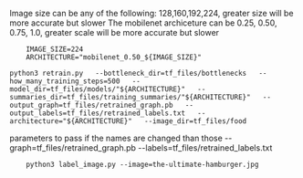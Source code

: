 Image size can be any of the following: 128,160,192,224, greater size will be more accurate but slower
The mobilenet archiceture can be 0.25, 0.50, 0.75, 1.0, greater scale will be more accurate but slower

```
	IMAGE_SIZE=224
	ARCHITECTURE="mobilenet_0.50_${IMAGE_SIZE}"
```

```
python3 retrain.py   --bottleneck_dir=tf_files/bottlenecks   --how_many_training_steps=500   --model_dir=tf_files/models/"${ARCHITECTURE}"   --summaries_dir=tf_files/training_summaries/"${ARCHITECTURE}"   --output_graph=tf_files/retrained_graph.pb   --output_labels=tf_files/retrained_labels.txt   --architecture="${ARCHITECTURE}"   --image_dir=tf_files/food
```

parameters to pass if the names are changed than those
--graph=tf_files/retrained_graph.pb --labels=tf_files/retrained_labels.txt 

```
	python3 label_image.py --image=the-ultimate-hamburger.jpg 
```
